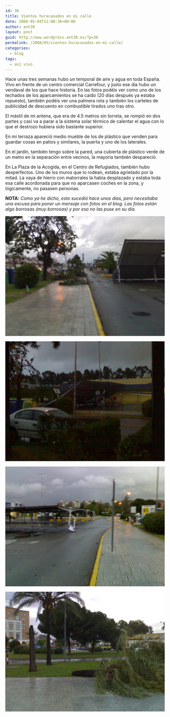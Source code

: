 ```yaml
---
id: 36
title: Vientos huracanados en mi calle
date: 2008-05-04T12:08:36+00:00
author: ant30
layout: post
guid: http://www.wordpress.ant30.es/?p=36
permalink: /2008/05/vientos-huracanados-en-mi-calle/
categories:
  - blog
tags:
  - así vivo
---
```

Hace unas tres semanas hubo un temporal de aire y agua en toda España. Vivo en
frente de un centro comercial Carrefour, y justo ese día hubo un vendaval de
los que hace historia. En las fotos podéis ver como uno de los techados de los
aparcamientos se ha caído (20 días después ya estaba repuesto), también podéis
ver una palmera rota y también los carteles de publicidad de descuento en
combustible tirados uno tras otro.

El mástil de mi antena, que era de 4.5 metros sin torreta, se rompió en dos
partes y casi va a parar a la sistema solar térmico de calentar el agua con lo
que el destrozo hubiera sido bastante superior.

En mi terraza apareció medio mueble de los de plástico que venden para guardar
cosas en patios y similares, la puerta y uno de los laterales.

En el jardín, también tengo sobre la pared, una cubierta de plástico verde de
un metro en la separación entre vecinos, la mayoría también despareció.

En La Plaza de la Acogida, en el Centro de Refugiados, también hubo
desperfectos. Uno de los muros que lo rodean, estaba agrietado por la mitad. La
vaya de hierro con matorrales la había desplazado y estaba toda esa calle
acordonada para que no aparcasen coches en la zona, y lógicamente, no pasasen
personas.

<!--more-->

**NOTA:**
_Como ya he dicho, esto sucedió hace unos días, pero necesitaba una excusa para
poner un mensaje con fotos en el blog. Las fotos están algo borrosas (muy
borrosas) y por eso no las puse en su día._

![techado-caido.jpg](/wp-content/uploads/techado-caido.jpg)

![vistaDesdeMiVentana.jpg](/wp-content/uploads/vistaDesdeMiVentana.jpg)

![carteles-caidos.jpg](/wp-content/uploads/carteles-caidos.jpg)

![palmerarota.jpg](/wp-content/uploads/palmerarota.jpg)
